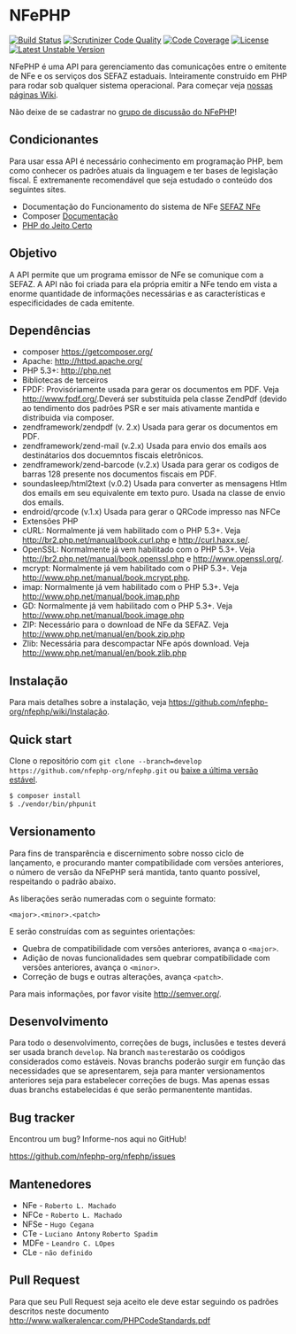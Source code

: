 NFePHP
=================

[![Build Status](https://travis-ci.org/nfephp-org/nfephp.svg?branch=develop)](https://travis-ci.org/nfephp-org/nfephp)
[![Scrutinizer Code Quality](https://scrutinizer-ci.com/g/nfephp-org/nfephp/badges/quality-score.png?b=develop)](https://scrutinizer-ci.com/g/nfephp-org/nfephp/?branch=develop)
[![Code Coverage](https://scrutinizer-ci.com/g/nfephp-org/nfephp/badges/coverage.png?b=develop)](https://scrutinizer-ci.com/g/nfephp-org/nfephp/?branch=develop)
[![License](https://poser.pugx.org/nfephp-org/nfephp/license.svg)](https://packagist.org/packages/nfephp-org/nfephp)
[![Latest Unstable Version](https://poser.pugx.org/nfephp-org/nfephp/v/unstable.svg)](https://packagist.org/packages/nfephp-org/nfephp)

NFePHP é uma API para gerenciamento das comunicações entre o emitente de NFe e os serviços dos SEFAZ estaduais. Inteiramente construído em PHP para rodar sob qualquer sistema operacional.
Para começar veja [nossas páginas Wiki](https://github.com/nfephp-org/nfephp/wiki).

Não deixe de se cadastrar no [grupo de discussão do NFePHP](http://groups.google.com/group/nfephp)!

Condicionantes
-----
Para usar essa API é necessário conhecimento em programação PHP, bem como conhecer os padrões atuais da linguagem e ter bases de legislação fiscal. É extremanente recomendável que seja estudado o conteúdo dos seguintes sites.
* Documentação do Funcionamento do sistema de NFe [SEFAZ NFe](http://www.nfe.fazenda.gov.br/portal/principal.aspx)
* Composer [Documentação](https://getcomposer.org/doc/)
* [PHP do Jeito Certo](http://br.phptherightway.com/)


Objetivo
-----
A API permite que um programa emissor de NFe se comunique com a SEFAZ. A API não foi criada para ela própria emitir a NFe tendo em vista a enorme quantidade de informações necessárias e as características e especificidades de cada emitente.

Dependências
-------
* composer <https://getcomposer.org/>
* Apache: <http://httpd.apache.org/>
* PHP 5.3+: <http://php.net>
* Bibliotecas de terceiros
 * FPDF: Provisóriamente usada para gerar os documentos em PDF. Veja <http://www.fpdf.org/>.Deverá ser substituida pela classe ZendPdf (devido ao tendimento dos padrões PSR e ser mais ativamente mantida e distribuida via composer.
 * zendframework/zendpdf (v. 2.x) Usada para gerar os documentos em PDF.
 * zendframework/zend-mail (v.2.x) Usada para envio dos emails aos destinátarios dos docuemntos fiscais eletrônicos.
 * zendframework/zend-barcode (v.2.x) Usada para gerar os codigos de barras 128 presente nos documentos fiscais em PDF.
 * soundasleep/html2text (v.0.2) Usada para converter as mensagens Htlm dos emails em seu equivalente em texto puro. Usada na classe de envio dos emails.
 * endroid/qrcode (v.1.x) Usada para gerar o QRCode impresso nas NFCe
* Extensões PHP
 * cURL: Normalmente já vem habilitado com o PHP 5.3+. Veja <http://br2.php.net/manual/book.curl.php> e <http://curl.haxx.se/>.
 * OpenSSL: Normalmente já vem habilitado com o PHP 5.3+. Veja <http://br2.php.net/manual/book.openssl.php> e <http://www.openssl.org/>.
 * mcrypt: Normalmente já vem habilitado com o PHP 5.3+. Veja <http://www.php.net/manual/book.mcrypt.php>.
 * imap: Normalmente já vem habilitado com o PHP 5.3+. Veja <http://www.php.net/manual/book.imap.php>
 * GD: Normalmente já vem habilitado com o PHP 5.3+. Veja <http://www.php.net/manual/book.image.php>
 * ZIP: Necessário para o download de NFe da SEFAZ. Veja <http://www.php.net/manual/en/book.zip.php>
 * Zlib: Necessária para descompactar NFe após download. Veja <http://www.php.net/manual/en/book.zlib.php>

Instalação
------
Para mais detalhes sobre a instalação, veja <https://github.com/nfephp-org/nfephp/wiki/Instalação>.

Quick start
-----
Clone o repositório com `git clone --branch=develop https://github.com/nfephp-org/nfephp.git` ou [baixe a última versão estável](https://github.com/nfephp-org/nfephp/downloads).

```sh
$ composer install
$ ./vendor/bin/phpunit
```

Versionamento
----------
Para fins de transparência e discernimento sobre nosso ciclo de lançamento, e procurando manter compatibilidade com versões anteriores, o número de versão da NFePHP 
será mantida, tanto quanto possível, respeitando o padrão abaixo.

As liberações serão numeradas com o seguinte formato:

`<major>.<minor>.<patch>`

E serão construídas com as seguintes orientações:

* Quebra de compatibilidade com versões anteriores, avança o `<major>`.
* Adição de novas funcionalidades sem quebrar compatibilidade com versões anteriores, avança o `<minor>`.
* Correção de bugs e outras alterações, avança `<patch>`.

Para mais informações, por favor visite <http://semver.org/>.

Desenvolvimento
-----------
Para todo o desenvolvimento, correções de bugs, inclusões e testes deverá ser usada branch `develop`. 
Na branch `master`estarão os coódigos considerados como estáveis.
Novas branchs poderão surgir em função das necessidades que se apresentarem, seja para manter versionamentos anteriores seja para estabelecer correções de bugs. Mas apenas essas duas branchs estabelecidas é que serão permanentente mantidas. 

Bug tracker
-----------
Encontrou um bug? Informe-nos aqui no GitHub!

<https://github.com/nfephp-org/nfephp/issues>

Mantenedores
-----------
* NFe  - `Roberto L. Machado`
* NFCe - `Roberto L. Machado`
* NFSe - `Hugo Cegana`
* CTe  - `Luciano Antony` `Roberto Spadim` 
* MDFe - `Leandro C. LOpes`
* CLe  - `não definido`

Pull Request
--------
Para que seu Pull Request seja aceito ele deve estar seguindo os padrões descritos neste documento <http://www.walkeralencar.com/PHPCodeStandards.pdf>
